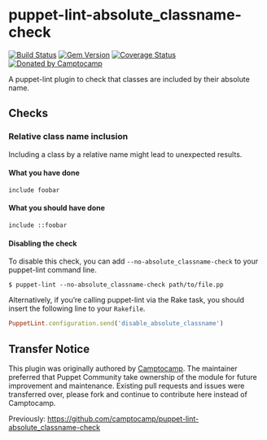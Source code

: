 puppet-lint-absolute_classname-check
====================================

[![Build Status](https://img.shields.io/travis/puppet-community/puppet-lint-absolute_classname-check.svg)](https://travis-ci.org/puppet-community/puppet-lint-absolute_classname-check)
[![Gem Version](https://img.shields.io/gem/v/puppet-lint-absolute_classname-check.svg)](https://rubygems.org/gems/puppet-lint-absolute_classname-check)
[![Coverage Status](https://img.shields.io/coveralls/puppet-community/puppet-lint-absolute_classname-check.svg)](https://coveralls.io/r/puppet-community/puppet-lint-absolute_classname-check?branch=master)
[![Donated by Camptocamp](https://img.shields.io/badge/donated%20by-camptocamp-fb7047.svg)](http://www.camptocamp.com)

A puppet-lint plugin to check that classes are included by their absolute name.


## Checks

### Relative class name inclusion

Including a class by a relative name might lead to unexpected results.

#### What you have done

```puppet
include foobar
```

#### What you should have done

```puppet
include ::foobar
```

#### Disabling the check

To disable this check, you can add `--no-absolute_classname-check` to your puppet-lint command line.

```shell
$ puppet-lint --no-absolute_classname-check path/to/file.pp
```

Alternatively, if you’re calling puppet-lint via the Rake task, you should insert the following line to your `Rakefile`.

```ruby
PuppetLint.configuration.send('disable_absolute_classname')
```

## Transfer Notice

This plugin was originally authored by [Camptocamp](http://www.camptocamp.com).
The maintainer preferred that Puppet Community take ownership of the module for future improvement and maintenance.
Existing pull requests and issues were transferred over, please fork and continue to contribute here instead of Camptocamp.

Previously: https://github.com/camptocamp/puppet-lint-absolute_classname-check
